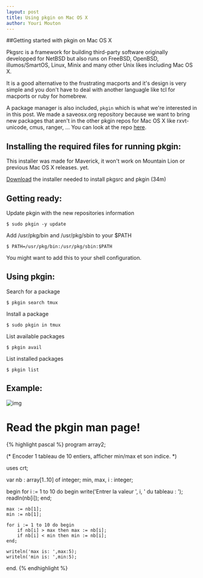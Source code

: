 ```yaml
---
layout: post
title: Using pkgin on Mac OS X
author: Youri Mouton
---
```


##Getting started with pkgin on Mac OS X

Pkgsrc is a framework for building third-party software originally developped for NetBSD but
 also runs on FreeBSD, OpenBSD, illumos/SmartOS, Linux, Minix and many other Unix likes including Mac OS X. 

It is a good alternative to the frustrating macports and it's design is very simple and you 
don't have to deal with another languagle like tcl for macports or ruby for homebrew. 

A package manager is also included, `pkgin` which is what we're interested in in this post. 
We made a saveosx.org repository because we want to bring new packages that aren't in the 
other pkgin repos for Mac OS X like rxvt-unicode, cmus, ranger, ... 
You can look at the repo [here](http://saveosx.org/packages).

## Installing the required files for running pkgin:

This installer was made for Maverick, it won't work on Mountain Lion or previous Mac OS X releases. yet.

[Download](http://saveosx.org/packages/Darwin/bootstrap/bootstrap-x86_64.pkg) the installer needed to install pkgsrc and pkgin (34m)

## Getting ready:     

Update pkgin with the new repositories information     

`$ sudo pkgin -y update`

Add /usr/pkg/bin and /usr/pkg/sbin to your $PATH       

`$ PATH=/usr/pkg/bin:/usr/pkg/sbin:$PATH`     

You might want to add this to your shell configuration.

## Using pkgin:

Search for a package       

`$ pkgin search tmux`      

Install a package       

`$ sudo pkgin in tmux`      

List available packages     

`$ pkgin avail`      

List installed packages      

`$ pkgin list`      

## Example:

![img](http://paste.unixhub.net/index.php/Za2/)

# Read the pkgin man page!     

{% highlight pascal %}
program array2;

(* 
Encoder 1 tableau de 10 entiers, 
afficher min/max et son indice.
*)

uses crt;

var nb : array[1..10] of integer;
    min, max, i : integer;

begin
    for i := 1 to 10 do
    begin
        write('Entrer la valeur ', i, ' du tableau : ');
        readln(nb[i]);
    end;

    max := nb[1];
    min := nb[1];

    for i := 1 to 10 do begin
        if nb[i] > max then max := nb[i];  
        if nb[i] < min then min := nb[i];
    end;

    writeln('max is: ',max:5);
    writeln('min is: ',min:5);
end.
{% endhighlight %}
